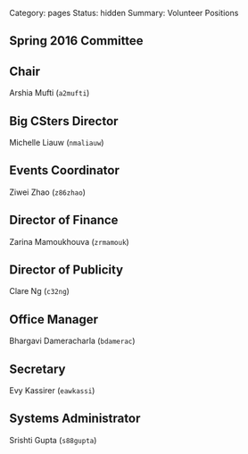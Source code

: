 Category: pages
Status: hidden
Summary: Volunteer Positions

## Spring 2016 Committee ##

## Chair ##

Arshia Mufti (`a2mufti`)

## Big CSters Director ##

Michelle Liauw (`nmaliauw`)

## Events Coordinator ##

Ziwei Zhao (`z86zhao`)

## Director of Finance ##

Zarina Mamoukhouva (`zrmamouk`)

## Director of Publicity ##

Clare Ng (`c32ng`)

## Office Manager ##

Bhargavi Dameracharla (`bdamerac`)

## Secretary ##

Evy Kassirer (`eawkassi`)

## Systems Administrator ##

 Srishti Gupta (`s88gupta`)
